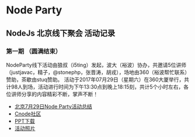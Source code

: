 # Node Party

## NodeJs 北京线下聚会 活动记录

### 第一期 （圆满结束）
   NodeParty线下活动由狼叔（i5ting）发起，波大（裕波）协办，共邀请5位讲师（justjavac，精子，@stonephp，张晋涛，胡戎），场地由360（裕波帮忙联系）赞助，茶歇由stuq赞助。
   活动于2017年07月29日（星期六）在360大厦举行，共计98人到场，活动进行时间为下午13:30点到晚上18:15刻，共计5个小时左右，各位讲师分享的内容精彩不断，掌声不断！
*   [北京7月29日Node Party活动总结](https://github.com/falost/nodeParty/tree/master/archieves/20170729)
*   [Cnode社区](https://cnodejs.org/topic/597edd7f8f0313ff0d08d97a)
*   [PPT下载](https://github.com/falost/nodeParty/tree/master/archieves/20170729/ppt)
*   [活动照片](https://github.com/falost/nodeParty/tree/master/archieves/20170729/photo)
